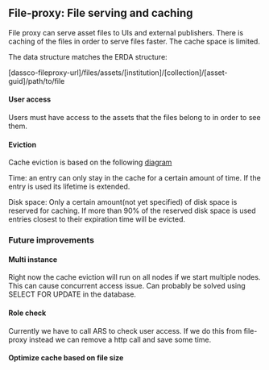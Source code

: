 ## File-proxy: File serving and caching

File proxy can serve asset files to UIs and external publishers. There is caching of the files in order to serve files faster. The cache space is limited.

The data structure matches the ERDA structure:

[dassco-fileproxy-url]/files/assets/[institution]/[collection]/[asset-guid]/path/to/file

#### User access
Users must have access to the assets that the files belong to in order to see them.

#### Eviction
Cache eviction is based on the following [diagram](/documentation/diagrams/Unavngivet%20diagram-1722236945189.drawio)

Time: an entry can only stay in the cache for a certain amount of time. If the entry is used its lifetime is extended.

Disk space: Only a certain amount(not yet specified) of disk space is reserved for caching. If more than 90% of the reserved disk space is used entries closest to their expiration time will be evicted.

### Future improvements
#### Multi instance
Right now the cache eviction will run on all nodes if we start multiple nodes. This can cause concurrent access issue. Can probably be solved using SELECT FOR UPDATE in the database.

#### Role check
Currently we have to call ARS to check user access. If we do this from file-proxy instead we can remove a http call and save some time.

#### Optimize cache based on file size